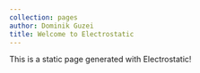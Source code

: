```yaml
---
collection: pages
author: Dominik Guzei
title: Welcome to Electrostatic
---
```


This is a static page generated with Electrostatic!